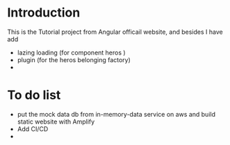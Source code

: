 # Introduction
This is the Tutorial project from Angular officail website, and besides I have add
- lazing loading (for component heros )
- plugin (for the heros belonging factory)
- 
# To do list
- put the mock data db from in-memory-data service on aws and build static website with Amplify 
- Add CI/CD
- 
